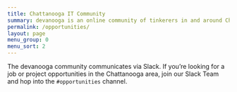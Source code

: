 ```yaml
---
title: Chattanooga IT Community
summary: devanooga is an online community of tinkerers in and around Chattanooga,&nbsp;TN.
permalink: /opportunities/
layout: page
menu_group: 0
menu_sort: 2
---
```


The devanooga community communicates via Slack. If you’re looking for a job or project opportunities in the Chattanooga area, join our Slack Team and hop into the `#opportunities` channel.

